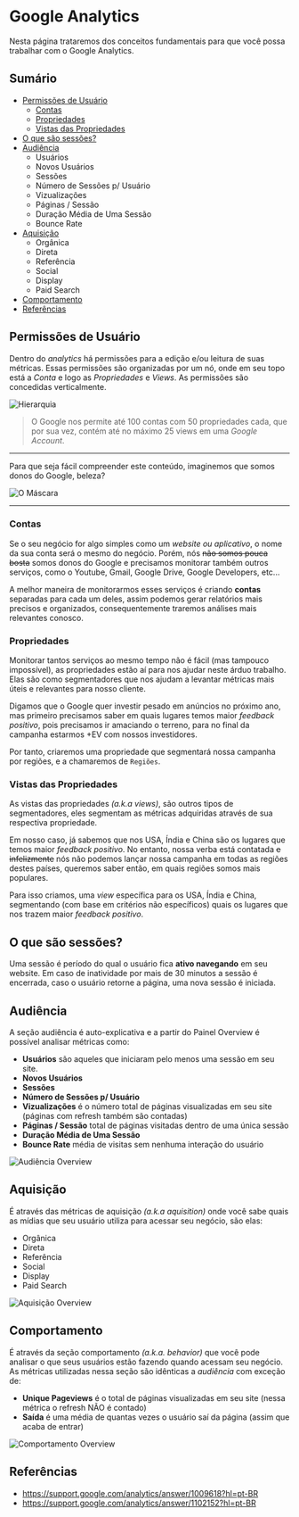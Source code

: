 # Google Analytics

Nesta página trataremos dos conceitos fundamentais para que você possa trabalhar com o Google Analytics.

## Sumário

- [Permissões de Usuário](#permiss%C3%B5es-de-usu%C3%A1rio)
    - [Contas](#contas)
    - [Propriedades](#propriedades)
    - [Vistas das Propriedades](#vistas-das-propriedades)
- [O que são sessões?](#o-que-s%C3%A3o-sess%C3%B5es)
- [Audiência](#audi%C3%AAncia)
    - Usuários
    - Novos Usuários
    - Sessões
    - Número de Sessões p/ Usuário
    - Vizualizações
    - Páginas / Sessão
    - Duração Média de Uma Sessão
    - Bounce Rate
- [Aquisição](#aquisi%C3%A7%C3%A3o)
    - Orgânica
    - Direta
    - Referência
    - Social
    - Display
    - Paid Search
- [Comportamento](#comportamento)
- [Referências](#refer%C3%AAncias)

## Permissões de Usuário

Dentro do *analytics* há permissões para a edição e/ou leitura de suas métricas. Essas permissões são organizadas por um nó, onde em seu topo está a *Conta* e logo as *Propriedades* e *Views*. As permissões são concedidas verticalmente.

![Hierarquia](../../docs/imagens/seo/google-analytics/hierarquia.png)

> O Google nos permite até 100 contas com 50 propriedades cada, que por sua vez, contém até no máximo 25 views em uma *Google Account*.

-----

Para que seja fácil compreender este conteúdo, imaginemos que somos donos do Google, beleza?

![O Máscara](../../docs/gifs/mascara.gif)

-----

### Contas

Se o seu negócio for algo simples como um *website ou aplicativo*, o nome da sua conta será o mesmo do negócio. Porém, nós ~~não somos pouca bosta~~ somos donos do Google e precisamos monitorar também outros serviços, como o Youtube, Gmail, Google Drive, Google Developers, etc...

A melhor maneira de monitorarmos esses serviços é criando **contas** separadas para cada um deles, assim podemos gerar relatórios mais precisos e organizados, consequentemente traremos análises mais relevantes conosco.

### Propriedades

Monitorar tantos serviços ao mesmo tempo não é fácil (mas tampouco impossível), as propriedades estão aí para nos ajudar neste árduo trabalho. Elas são como segmentadores que nos ajudam a levantar métricas mais úteis e relevantes para nosso cliente.

Digamos que o Google quer investir pesado em anúncios no próximo ano, mas primeiro precisamos saber em quais lugares temos maior *feedback positivo*, pois precisamos ir amaciando o terreno, para no final da campanha estarmos +EV com nossos investidores.

Por tanto, criaremos uma propriedade que segmentará nossa campanha por regiões, e a chamaremos de `Regiões`.

### Vistas das Propriedades

As vistas das propriedades *(a.k.a views)*, são outros tipos de segmentadores, eles segmentam as métricas adquiridas através de sua respectiva propriedade.

Em nosso caso, já sabemos que nos USA, Índia e China são os lugares que temos maior *feedback positivo*. No entanto, nossa verba está contatada ~~e infelizmente~~ nós não podemos lançar nossa campanha em todas as regiões destes países, queremos saber então, em quais regiões somos mais populares.

Para isso criamos, uma *view* específica para os USA, Índia e China, segmentando (com base em critérios não específicos) quais os lugares que nos trazem maior *feedback positivo*.

## O que são sessões?

Uma sessão é período do qual o usuário fica **ativo navegando** em seu website. Em caso de inatividade por mais de 30 minutos a sessão é encerrada, caso o usuário retorne a página, uma nova sessão é iniciada.

## Audiência

A seção audiência é auto-explicativa e a partir do Painel Overview é possível analisar métricas como:

- **Usuários** são aqueles que iniciaram pelo menos uma sessão em seu site.
- **Novos Usuários**
- **Sessões**
- **Número de Sessões p/ Usuário**
- **Vizualizações** é o número total de páginas visualizadas em seu site (páginas com refresh também são contadas)
- **Páginas / Sessão** total de páginas visitadas dentro de uma única sessão
- **Duração Média de Uma Sessão**
- **Bounce Rate** média de visitas sem nenhuma interação do usuário

![Audiência Overview](../../docs/imagens/seo/google-analytics/audiencia-overview.png)

## Aquisição

É através das métricas de aquisição *(a.k.a aquisition)* onde você sabe quais as mídias que seu usuário utiliza para acessar seu negócio, são elas:

- Orgânica
- Direta
- Referência
- Social
- Display
- Paid Search

![Aquisição Overview](../../docs/imagens/seo/google-analytics/aquisicao-overview.png)

## Comportamento

É através da seção comportamento *(a.k.a. behavior)* que você pode analisar o que seus usuários estão fazendo quando acessam seu negócio. As métricas utilizadas nessa seção são idênticas a *audiência* com exceção de:

- **Unique Pageviews** é o total de páginas visualizadas em seu site (nessa métrica o refresh NÃO é contado)
- **Saída** é uma média de quantas vezes o usuário saí da página (assim que acaba de entrar)

![Comportamento Overview](../../docs/imagens/seo/google-analytics/comportamento-overview.png)

## Referências

- https://support.google.com/analytics/answer/1009618?hl=pt-BR
- https://support.google.com/analytics/answer/1102152?hl=pt-BR